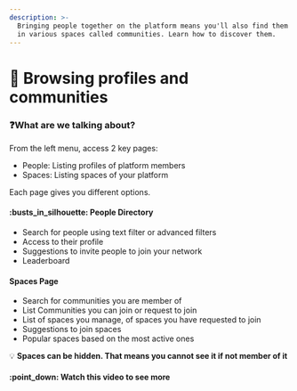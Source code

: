 ```yaml
---
description: >-
  Bringing people together on the platform means you'll also find them grouped
  in various spaces called communities. Learn how to discover them.
---
```


# 👤 Browsing profiles and communities

### :question:What are we talking about?

From the left menu, access 2 key pages:

* People: Listing profiles of platform members
* Spaces: Listing spaces of your platform

Each page gives you different options.

#### :busts\_in\_silhouette: People Directory

* Search for people using text filter or advanced filters
* Access to their profile
* Suggestions to invite people to join your network
* Leaderboard

#### Spaces Page

* Search for communities you are member of
* List Communities you can join or request to join
* List of spaces you manage, of spaces you have requested to join
* Suggestions to join spaces
* Popular spaces based on the most active ones

:bulb: **Spaces can be hidden. That means you cannot see it if not member of it**

#### :point\_down: Watch this video to see more
